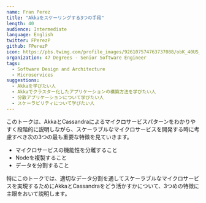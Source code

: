 ```yaml
---
name: Fran Perez
title: "Akkaをスケーリングする3つの手段"
length: 40
audience: Intermediate
language: English
twitter: FPerezP
github: FPerezP
icon: https://pbs.twimg.com/profile_images/926107574763737088/obK_40US_400x400.jpg
organization: 47 Degrees - Senior Software Engineer
tags:
  - Software Design and Architecture
  - Microservices
suggestions:
  - Akkaを学びたい人
  - Akkaでクラスター化したアプリケーションの構築方法を学びたい人
  - 分散アプリケーションについて学びたい人
  - スケーラビリティについて学びたい人
---
```

このトークは、AkkaとCassandraによるマイクロサービスパターンをわかりやすく段階的に説明しながら、スケーラブルなマイクロサービスを開発する時に考慮すべき次の3つの最も重要な特徴を見ていきます。
 - マイクロサービスの機能性を分離すること
 - Nodeを複製すること
 - データを分割すること

特にこのトークでは、適切なデータ分割を通してスケーラブルなマイクロサービスを実現するためにAkkaとCassandraをどう活かすかについて、3つめの特徴に主眼をおいて説明します。